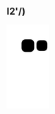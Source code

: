 ## I2'/)

![Snake animation](https://github.com/rafaballerini/rafaballerini/blob/output/github-contribution-grid-snake.svg)
